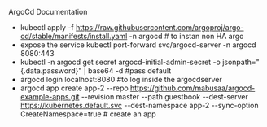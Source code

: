 ArgoCd Documentation
- kubectl apply -f https://raw.githubusercontent.com/argoproj/argo-cd/stable/manifests/install.yaml -n argocd # to instan non HA argo
- expose the service kubectl port-forward svc/argocd-server -n argocd 8080:443
- kubectl -n argocd get secret argocd-initial-admin-secret -o jsonpath="{.data.password}" | base64 -d #pass default
- argocd login localhost:8080 #to log inside the argocdserver
-  argocd app create app-2 --repo https://github.com/mabusaa/argocd-example-apps.git --revision master --path guestbook --dest-server https://kubernetes.default.svc --dest-namespace app-2 --sync-option CreateNamespace=true # create an app 